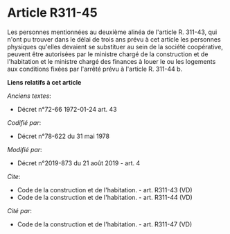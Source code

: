 # Article R311-45

Les personnes mentionnées au deuxième alinéa de l'article R. 311-43, qui n'ont pu trouver dans le délai de trois ans prévu à
cet article les personnes physiques qu'elles devaient se substituer au sein de la société coopérative, peuvent être
autorisées par le ministre chargé de la construction et de l'habitation et le ministre chargé des finances à louer le ou les
logements aux conditions fixées par l'arrêté prévu à l'article R. 311-44 b.

**Liens relatifs à cet article**

_Anciens textes_:

  - Décret n°72-66 1972-01-24 art. 43

_Codifié par_:

  - Décret n°78-622 du 31 mai 1978

_Modifié par_:

  - Décret n°2019-873 du 21 août 2019 - art. 4

_Cite_:

  - Code de la construction et de l'habitation. - art. R311-43 (VD)
  - Code de la construction et de l'habitation. - art. R311-44 (VD)

_Cité par_:

  - Code de la construction et de l'habitation. - art. R311-47 (VD)
